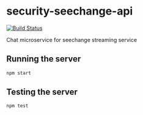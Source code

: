 # security-seechange-api

[![Build Status](https://travis-ci.com/SvenWesterlaken/security-seechange-chat.svg?branch=master)](https://travis-ci.com/SvenWesterlaken/security-seechange-chat)

Chat microservice for seechange streaming service

## Running the server
```bash
npm start
```

## Testing the server
```bash
npm test
```
